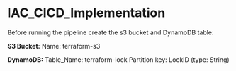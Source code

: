 # IAC_CICD_Implementation

Before running the pipeline create the s3 bucket and DynamoDB table:

**S3 Bucket:**
Name: terraform-s3

**DynamoDB:**
Table_Name: terraform-lock
Partition key: LockID (type: String)
